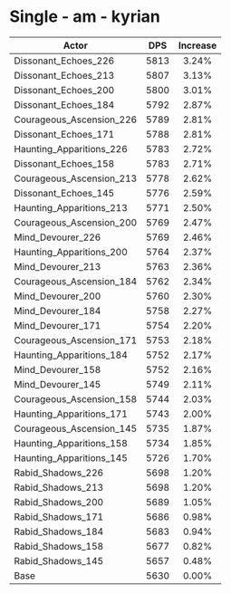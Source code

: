 # Single - am - kyrian
| Actor | DPS | Increase |
|---|:---:|:---:|
|Dissonant_Echoes_226|5813|3.24%|
|Dissonant_Echoes_213|5807|3.13%|
|Dissonant_Echoes_200|5800|3.01%|
|Dissonant_Echoes_184|5792|2.87%|
|Courageous_Ascension_226|5789|2.81%|
|Dissonant_Echoes_171|5788|2.81%|
|Haunting_Apparitions_226|5783|2.72%|
|Dissonant_Echoes_158|5783|2.71%|
|Courageous_Ascension_213|5778|2.62%|
|Dissonant_Echoes_145|5776|2.59%|
|Haunting_Apparitions_213|5771|2.50%|
|Courageous_Ascension_200|5769|2.47%|
|Mind_Devourer_226|5769|2.46%|
|Haunting_Apparitions_200|5764|2.37%|
|Mind_Devourer_213|5763|2.36%|
|Courageous_Ascension_184|5762|2.34%|
|Mind_Devourer_200|5760|2.30%|
|Mind_Devourer_184|5758|2.27%|
|Mind_Devourer_171|5754|2.20%|
|Courageous_Ascension_171|5753|2.18%|
|Haunting_Apparitions_184|5752|2.17%|
|Mind_Devourer_158|5752|2.16%|
|Mind_Devourer_145|5749|2.11%|
|Courageous_Ascension_158|5744|2.03%|
|Haunting_Apparitions_171|5743|2.00%|
|Courageous_Ascension_145|5735|1.87%|
|Haunting_Apparitions_158|5734|1.85%|
|Haunting_Apparitions_145|5726|1.70%|
|Rabid_Shadows_226|5698|1.20%|
|Rabid_Shadows_213|5698|1.20%|
|Rabid_Shadows_200|5689|1.05%|
|Rabid_Shadows_171|5686|0.98%|
|Rabid_Shadows_184|5683|0.94%|
|Rabid_Shadows_158|5677|0.82%|
|Rabid_Shadows_145|5657|0.48%|
|Base|5630|0.00%|
